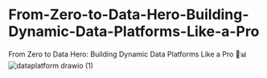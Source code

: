# From-Zero-to-Data-Hero-Building-Dynamic-Data-Platforms-Like-a-Pro
From Zero to Data Hero: Building Dynamic Data Platforms Like a Pro 🚀📊
![dataplatform drawio (1)](https://github.com/soumilshah1995/From-Zero-to-Data-Hero-Building-Dynamic-Data-Platforms-Like-a-Pro/assets/39345855/e7099761-6766-4de1-abc0-e1d3232ec7e4)
